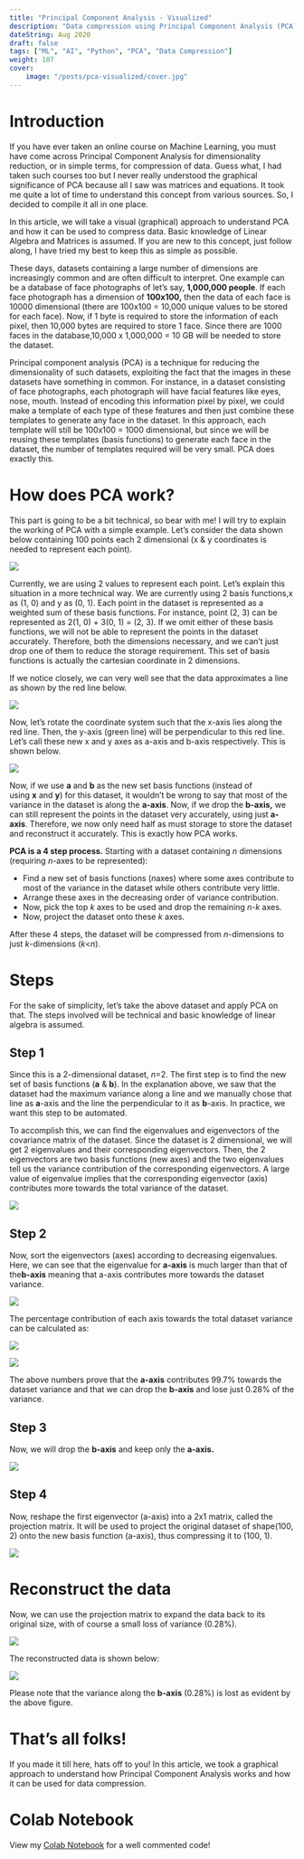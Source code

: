 ```yaml
---
title: "Principal Component Analysis - Visualized"
description: "Data compression using Principal Component Analysis (PCA)"
dateString: Aug 2020
draft: false
tags: ["ML", "AI", "Python", "PCA", "Data Compression"]
weight: 107
cover:
    image: "/posts/pca-visualized/cover.jpg"
---
```

# Introduction

If you have ever taken an online course on Machine Learning, you must have come across Principal Component Analysis for dimensionality reduction, or in simple terms, for compression of data. Guess what, I had taken such courses too but I never really understood the graphical significance of PCA because all I saw was matrices and equations. It took me quite a lot of time to understand this concept from various sources. So, I decided to compile it all in one place.

In this article, we will take a visual (graphical) approach to understand PCA and how it can be used to compress data. Basic knowledge of Linear Algebra and Matrices is assumed. If you are new to this concept, just follow along, I have tried my best to keep this as simple as possible.

These days, datasets containing a large number of dimensions are increasingly common and are often difficult to interpret. One example can be a database of face photographs of let’s say, **1,000,000 people**. If each face photograph has a dimension of **100x100,** then the data of each face is 10000 dimensional (there are 100x100 = 10,000 unique values to be stored for each face). Now, if 1 byte is required to store the information of each pixel, then 10,000 bytes are required to store 1 face. Since there are 1000 faces in the database,10,000 x 1,000,000 = 10 GB will be needed to store the dataset.

Principal component analysis (PCA) is a technique for reducing the dimensionality of such datasets, exploiting the fact that the images in these datasets have something in common. For instance, in a dataset consisting of face photographs, each photograph will have facial features like eyes, nose, mouth. Instead of encoding this information pixel by pixel, we could make a template of each type of these features and then just combine these templates to generate any face in the dataset. In this approach, each template will still be 100x100 = 1000 dimensional, but since we will be reusing these templates (basis functions) to generate each face in the dataset, the number of templates required will be very small. PCA does exactly this.

# How does PCA work?

This part is going to be a bit technical, so bear with me! I will try to explain the working of PCA with a simple example. Let’s consider the data shown below containing 100 points each 2 dimensional (x & y coordinates is needed to represent each point).

![](/posts/pca-visualized/img1.png#center)

Currently, we are using 2 values to represent each point. Let’s explain this situation in a more technical way. We are currently using 2 basis functions,x as (1, 0) and y as (0, 1). Each point in the dataset is represented as a weighted sum of these basis functions. For instance, point (2, 3) can be represented as 2(1, 0) + 3(0, 1) = (2, 3). If we omit either of these basis functions, we will not be able to represent the points in the dataset accurately. Therefore, both the dimensions necessary, and we can’t just drop one of them to reduce the storage requirement. This set of basis functions is actually the cartesian coordinate in 2 dimensions.

If we notice closely, we can very well see that the data approximates a line as shown by the red line below.

![](/blog/pca-visualized/img2.png#center)

Now, let’s rotate the coordinate system such that the x-axis lies along the red line. Then, the y-axis (green line) will be perpendicular to this red line. Let’s call these new x and y axes as a-axis and b-axis respectively. This is shown below.

![](/posts/pca-visualized/img3.png#center)

Now, if we use **a** and **b** as the new set basis functions (instead of using **x** and **y**) for this dataset, it wouldn’t be wrong to say that most of the variance in the dataset is along the **a-axis**. Now, if we drop the **b-axis,** we can still represent the points in the dataset very accurately, using just **a-axis**. Therefore, we now only need half as must storage to store the dataset and reconstruct it accurately. This is exactly how PCA works.

**PCA is a 4 step process.** Starting with a dataset containing *n* dimensions (requiring *n*-axes to be represented):

- Find a new set of basis functions (*n*axes) where some axes contribute to most of the variance in the dataset while others contribute very little.
- Arrange these axes in the decreasing order of variance contribution.
- Now, pick the top *k* axes to be used and drop the remaining *n-k* axes.
- Now, project the dataset onto these *k* axes.

After these 4 steps, the dataset will be compressed from *n*-dimensions to just *k*-dimensions (*k*<*n*).

# Steps

For the sake of simplicity, let’s take the above dataset and apply PCA on that. The steps involved will be technical and basic knowledge of linear algebra is assumed.

## Step 1

Since this is a 2-dimensional dataset, *n*=2. The first step is to find the new set of basis functions (**a** & **b**). In the explanation above, we saw that the dataset had the maximum variance along a line and we manually chose that line as **a**-axis and the line the perpendicular to it as **b**-axis. In practice, we want this step to be automated.

To accomplish this, we can find the eigenvalues and eigenvectors of the covariance matrix of the dataset. Since the dataset is 2 dimensional, we will get 2 eigenvalues and their corresponding eigenvectors. Then, the 2 eigenvectors are two basis functions (new axes) and the two eigenvalues tell us the variance contribution of the corresponding eigenvectors. A large value of eigenvalue implies that the corresponding eigenvector (axis) contributes more towards the total variance of the dataset.

![](/posts/pca-visualized/img4.png#center)

## Step 2

Now, sort the eigenvectors (axes) according to decreasing eigenvalues. Here, we can see that the eigenvalue for **a-axis** is much larger than that of the**b-axis** meaning that a-axis contributes more towards the dataset variance.

![](/posts/pca-visualized/img5.png#center)

The percentage contribution of each axis towards the total dataset variance can be calculated as:

![](/posts/pca-visualized/img6.jpg#center)

![](/posts/pca-visualized/img7.png#center)

The above numbers prove that the **a-axis** contributes 99.7% towards the dataset variance and that we can drop the **b-axis** and lose just 0.28% of the variance.

## Step 3

Now, we will drop the **b-axis** and keep only the **a-axis.**

![](/posts/pca-visualized/img8.png#center)

## Step 4

Now, reshape the first eigenvector (a-axis) into a 2x1 matrix, called the projection matrix. It will be used to project the original dataset of shape(100, 2) onto the new basis function (a-axis), thus compressing it to (100, 1).

![](/posts/pca-visualized/img9.jpg#center)

# Reconstruct the data

Now, we can use the projection matrix to expand the data back to its original size, with of course a small loss of variance (0.28%).

![](/posts/pca-visualized/img10.jpg#center)

The reconstructed data is shown below:


![](/posts/pca-visualized/img11.png#center)

Please note that the variance along the **b-axis** (0.28%) is lost as evident by the above figure.

# That’s all folks!

If you made it till here, hats off to you! In this article, we took a graphical approach to understand how Principal Component Analysis works and how it can be used for data compression. 

# Colab Notebook

View my [Colab Notebook](https://colab.research.google.com/drive/1QQcoE501NS9nPBAmlg12zQWHCT1IlI96) for a well commented code!